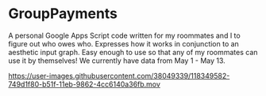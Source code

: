 # GroupPayments
A personal Google Apps Script code written for my roommates and I to figure out who owes who. Expresses how it works in conjunction to an aesthetic input graph. Easy enough to use so that any of my roommates can use it by themselves! We currently have data from May 1 - May 13.

https://user-images.githubusercontent.com/38049339/118349582-749d1f80-b51f-11eb-9862-4cc6140a36fb.mov

